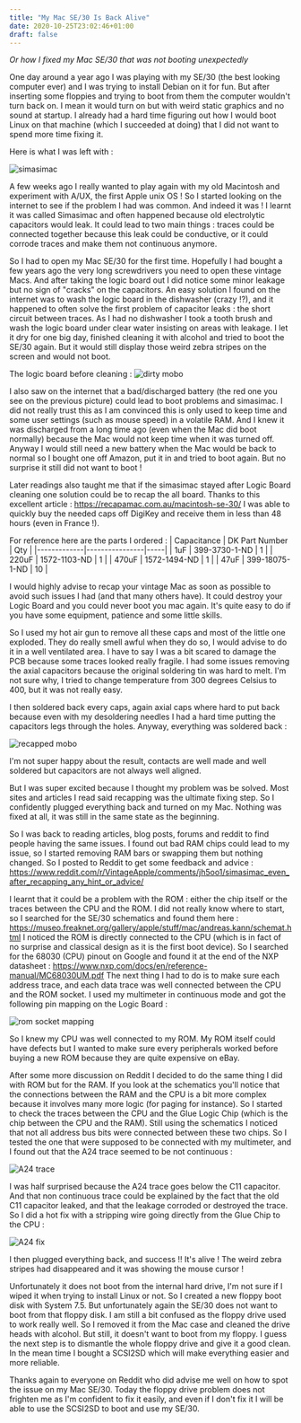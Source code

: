 ```yaml
---
title: "My Mac SE/30 Is Back Alive"
date: 2020-10-25T23:02:46+01:00
draft: false
---
```


_Or how I fixed my Mac SE/30 that was not booting unexpectedly_

One day around a year ago I was playing with my SE/30 (the best looking computer ever) and I was trying to install Debian on it for fun. But after inserting some floppies and trying to boot from them the computer wouldn't turn back on. I mean it would turn on but with weird static graphics and no sound at startup. I already had a hard time figuring out how I would boot Linux on that machine (which I succeeded at doing) that I did not want to spend more time fixing it. 

Here is what I was left with :

![simasimac](/img/simasimac.jpg)

A few weeks ago I really wanted to play again with my old Macintosh and experiment with A/UX, the first Apple unix OS ! So I started looking on the internet to see if the problem I had was common. And indeed it was ! I learnt it was called Simasimac and often happened because old electrolytic capacitors would leak. It could lead to two main things : traces could be connected together because this leak could be conductive, or it could corrode traces and make them not continuous anymore. 

So I had to open my Mac SE/30 for the first time. Hopefully I had bought a few years ago the very long screwdrivers you need to open these vintage Macs. And after taking the logic board out I did notice some minor leakage but no sign of "cracks" on the capacitors. An easy solution I found on the internet was to wash the logic board in the dishwasher (crazy !?), and it happened to often solve the first problem of capacitor leaks : the short circuit between traces. As I had no dishwasher I took a tooth brush and wash the logic board under clear water insisting on areas with leakage. I let it dry for one big day, finished cleaning it with alcohol and tried to boot the SE/30 again. But it would still display those weird zebra stripes on the screen and would not boot.

The logic board before cleaning : 
![dirty mobo](/img/dirty-mobo.jpg)

I also saw on the internet that a bad/discharged battery (the red one you see on the previous picture) could lead to boot problems and simasimac. I did not really trust this as I am convinced this is only used to keep time and some user settings (such as mouse speed) in a volatile RAM. And I knew it was discharged from a long time ago (even when the Mac did boot normally) because the Mac would not keep time when it was turned off. Anyway I would still need a new battery when the Mac would be back to normal so I bought one off Amazon, put it in and tried to boot again. But no surprise it still did not want to boot !

Later readings also taught me that if the simasimac stayed after Logic Board cleaning one solution could be to recap the all board. Thanks to this excellent article : https://recapamac.com.au/macintosh-se-30/ I was able to quickly buy the needed caps off DigiKey and receive them in less than 48 hours (even in France !).

For reference here are the parts I ordered : 
| Capacitance | DK Part Number | Qty |
|-------------|----------------|-----|
| 1uF         | 399-3730-1-ND  | 1   |
| 220uF       | 1572-1103-ND   | 1   |
| 470uF       | 1572-1494-ND   | 1   |
| 47uF        | 399-18075-1-ND | 10  |

I would highly advise to recap your vintage Mac as soon as possible to avoid such issues I had (and that many others have). It could destroy your Logic Board and you could never boot you mac again. It's quite easy to do if you have some equipment, patience and some little skills.

So I used my hot air gun to remove all these caps and most of the little one exploded. They do really smell awful when they do so, I would advise to do it in a well ventilated area. I have to say I was a bit scared to damage the PCB because some traces looked really fragile. I had some issues removing the axial capacitors because the original soldering tin was hard to melt. I'm not sure why, I tried to change temperature from 300 degrees Celsius to 400, but it was not really easy.

I then soldered back every caps, again axial caps where hard to put back because even with my desoldering needles I had a hard time putting the capacitors legs through the holes. Anyway, everything was soldered back :

![recapped mobo](/img/recapped-mobo.jpg)

I'm not super happy about the result, contacts are well made and well soldered but capacitors are not always well aligned. 

But I was super excited because I thought my problem was be solved. Most sites and articles I read said recapping was the ultimate fixing step. So I confidently plugged everything back and turned on my Mac. Nothing was fixed at all, it was still in the same state as the beginning.

So I was back to reading articles, blog posts, forums and reddit to find people having the same issues. I found out bad RAM chips could lead to my issue, so I started removing RAM bars or swapping them but nothing changed. So I posted to Reddit to get some feedback and advice : https://www.reddit.com/r/VintageApple/comments/jh5oo1/simasimac_even_after_recapping_any_hint_or_advice/

I learnt that it could be a problem with the ROM : either the chip itself or the traces between the CPU and the ROM. I did not really know where to start, so I searched for the SE/30 schematics and found them here : https://museo.freaknet.org/gallery/apple/stuff/mac/andreas.kann/schemat.html I noticed the ROM is directly connected to the CPU (which is in fact of no surprise and classical design as it is the first boot device). So I searched for the 68030 (CPU) pinout on Google and found it at the end of the NXP datasheet : https://www.nxp.com/docs/en/reference-manual/MC68030UM.pdf The next thing I had to do is to make sure each address trace, and each data trace was well connected between the CPU and the ROM socket. I used my multimeter in continuous mode and got the following pin mapping on the Logic Board :

![rom socket mapping](/img/rom-socket-matching.jpg)

So I knew my CPU was well connected to my ROM. My ROM itself could have defects but I wanted to make sure every peripherals worked before buying a new ROM because they are quite expensive on eBay.

After some more discussion on Reddit I decided to do the same thing I did with ROM but for the RAM. If you look at the schematics you'll notice that the connections between the RAM and the CPU is a bit more complex because it involves many more logic (for paging for instance). So I started to check the traces between the CPU and the Glue Logic Chip (which is the chip between the CPU and the RAM). Still using the schematics I noticed that not all address bus bits were connected between these two chips. So I tested the one that were supposed to be connected with my multimeter, and I found out that the A24 trace seemed to be not continuous :

![A24 trace](/img/a24-trace.jpg)

I was half surprised because the A24 trace goes below the C11 capacitor. And that non continuous trace could be explained by the fact that the old C11 capacitor leaked, and that the leakage corroded or destroyed the trace. So I did a hot fix with a stripping wire going directly from the Glue Chip to the CPU : 

![A24 fix](/img/a24-fix.jpg)

I then plugged everything back, and success !! It's alive ! The weird zebra stripes had disappeared and it was showing the mouse cursor !

Unfortunately it does not boot from the internal hard drive, I'm not sure if I wiped it when trying to install Linux or not. So I created a new floppy boot disk with System 7.5. But unfortunately again the SE/30 does not want to boot from that floppy disk. I am still a bit confused as the floppy drive used to work really well. So I removed it from the Mac case and cleaned the drive heads with alcohol. But still, it doesn't want to boot from my floppy. I guess the next step is to dismantle the whole floppy drive and give it a good clean. In the mean time I bought a SCSI2SD which will make everything easier and more reliable.

Thanks again to everyone on Reddit who did advise me well on how to spot the issue on my Mac SE/30. Today the floppy drive problem does not frighten me as I'm confident to fix it easily, and even if I don't fix it I will be able to use the SCSI2SD to boot and use my SE/30.